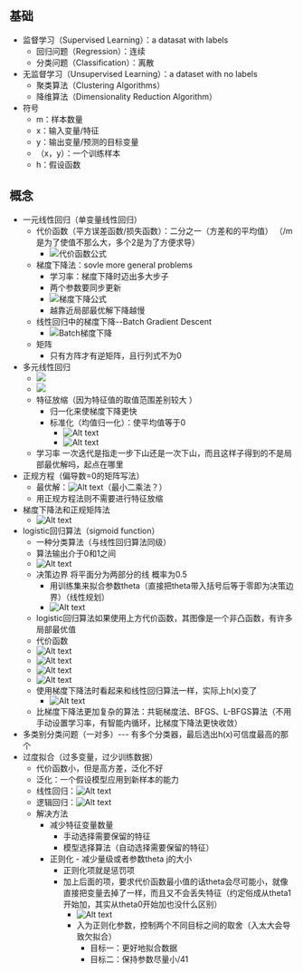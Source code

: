 ## 基础
- 监督学习（Supervised Learning）：a datasat with labels
  - 回归问题（Regression）：连续
  - 分类问题（Classification）：离散
- 无监督学习（Unsupervised Learning）：a dataset with no labels
  - 聚类算法（Clustering Algorithms）
  - 降维算法（Dimensionality Reduction Algorithm）
- 符号
  -  m：样本数量
  -  x：输入变量/特征
  -  y：输出变量/预测的目标变量
  -  （x，y）：一个训练样本
  -  h：假设函数
## 概念
- 一元线性回归（单变量线性回归）
  - 代价函数（平方误差函数/损失函数）：二分之一（方差和的平均值） （/m是为了使值不那么大，多个2是为了方便求导）
    - ![代价函数公式](image-1.png) 
  - 梯度下降法：sovle more general problems
    - 学习率：梯度下降时迈出多大步子  
    - 两个参数要同步更新
    - ![梯度下降公式](image.png)
    - 越靠近局部最优解下降越慢
  - 线性回归中的梯度下降--Batch Gradient Descent
    - ![Batch梯度下降](image-2.png)
  - 矩阵
    - 只有方阵才有逆矩阵，且行列式不为0
- 多元线性回归
  - ![ ](image-4.png)
  - ![ ](image-5.png)
  - 特征放缩（因为特征值的取值范围差别较大 ）
    - 归一化来使梯度下降更快
    - 标准化（均值归一化）：使平均值等于0
      - ![Alt text](image-3.png)
      - ![Alt text](image-6.png)
  - 学习率 一次迭代是指走一步下山还是一次下山，而且这样子得到的不是局部最优解吗，起点在哪里
- 正规方程（偏导数=0的矩阵写法）
  - 最优解：![Alt text](image-7.png)（最小二乘法？）
  - 用正规方程法则不需要进行特征放缩
- 梯度下降法和正规矩阵法
  - ![Alt text](image-8.png) 
- logistic回归算法（sigmoid function）
  - 一种分类算法（与线性回归算法同级）
  - 算法输出介于0和1之间
  - ![Alt text](image-9.png)
  - 决策边界 将平面分为两部分的线 概率为0.5
    - 用训练集来拟合参数theta（直接把theta带入括号后等于零即为决策边界）（线性规划）
    - ![Alt text](image-10.png)
  - logistic回归算法如果使用上方代价函数，其图像是一个非凸函数，有许多局部最优值
  - 代价函数
  - ![Alt text](image-14.png)
  - ![Alt text](image-15.png)
  - ![Alt text](image-13.png)
  - ![Alt text](image-12.png)
  - 使用梯度下降法时看起来和线性回归算法一样，实际上h(x)变了
    - ![Alt text](image-16.png)
  - 比梯度下降法更加复杂的算法：共轭梯度法、BFGS、L-BFGS算法（不用手动设置学习率，有智能内循环，比梯度下降法更快收敛）
- 多类别分类问题（一对多）--- 有多个分类器，最后选出h(x)可信度最高的那个
- 过度拟合（过多变量，过少训练数据）
  - 代价函数小，但是高方差，泛化不好
  - 泛化：一个假设模型应用到新样本的能力 
  - 线性回归：![Alt text](image-17.png) 
  - 逻辑回归：![Alt text](image-18.png)
  - 解决方法
    - 减少特征变量数量
      - 手动选择需要保留的特征
      - 模型选择算法（自动选择需要保留的特征）
    - 正则化 - 减少量级或者参数theta j的大小
      - 正则化项就是惩罚项
      - 加上后面的项，要求代价函数最小值的话theta会尽可能小，就像直接把变量去掉了一样，而且又不会丢失特征（约定俗成从theta1开始加，其实从theta0开始加也没什么区别）
        - ![Alt text](image-20.png)
        - 入为正则化参数，控制两个不同目标之间的取舍（入太大会导致欠拟合）
          - 目标一：更好地拟合数据
          - 目标二：保持参数尽量小/41